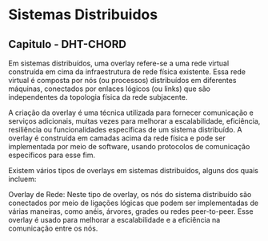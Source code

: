 # Sistemas Distribuidos

## Capitulo - DHT-CHORD

Em sistemas distribuídos, uma overlay refere-se a uma rede virtual construída em cima da infraestrutura de rede física existente. Essa rede virtual é composta por nós (ou processos) distribuídos em diferentes máquinas, conectados por enlaces lógicos (ou links) que são independentes da topologia física da rede subjacente.

A criação da overlay é uma técnica utilizada para fornecer comunicação e serviços adicionais, muitas vezes para melhorar a escalabilidade, eficiência, resiliência ou funcionalidades específicas de um sistema distribuído. A overlay é construída em camadas acima da rede física e pode ser implementada por meio de software, usando protocolos de comunicação específicos para esse fim.

Existem vários tipos de overlays em sistemas distribuídos, alguns dos quais incluem:

Overlay de Rede: Neste tipo de overlay, os nós do sistema distribuído são conectados por meio de ligações lógicas que podem ser implementadas de várias maneiras, como anéis, árvores, grades ou redes peer-to-peer. Esse overlay é usado para melhorar a escalabilidade e a eficiência na comunicação entre os nós.

